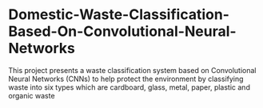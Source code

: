 # Domestic-Waste-Classification-Based-On-Convolutional-Neural-Networks
This project presents a waste classification system based on Convolutional Neural Networks (CNNs) to help protect the environment by classifying waste into six types which are cardboard, glass, metal, paper, plastic and organic waste
